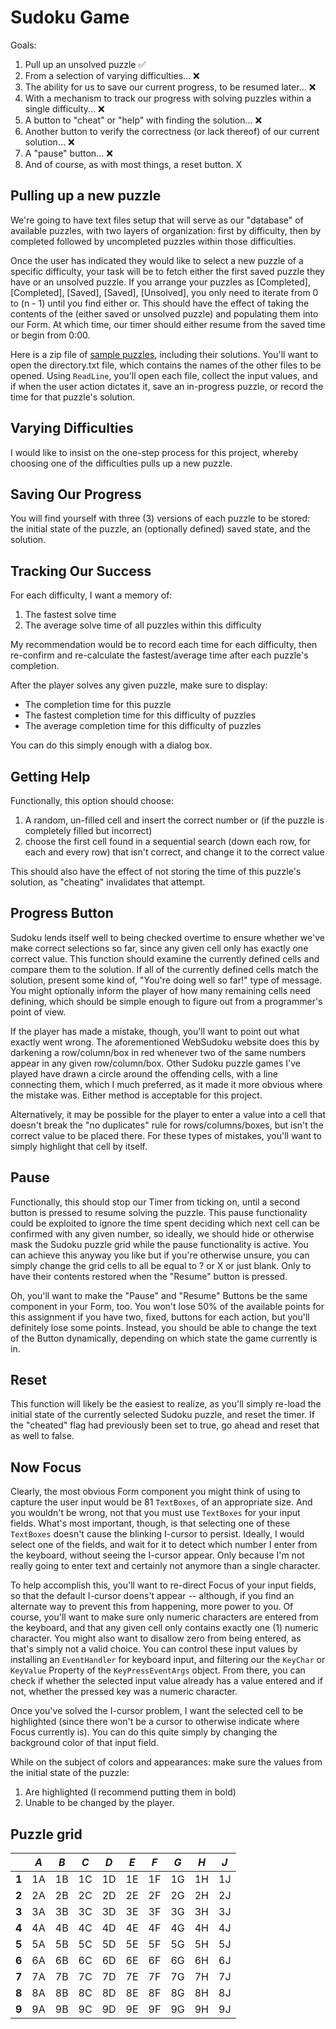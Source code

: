 # Sudoku Game

Goals:
1. Pull up an unsolved puzzle ✅
2. From a selection of varying difficulties... ❌
3. The ability for us to save our current progress, to be resumed later... ❌
4. With a mechanism to track our progress with solving puzzles within a single difficulty... ❌
5. A button to "cheat" or "help" with finding the solution... ❌
6. Another button to verify the correctness (or lack thereof) of our current solution... ❌
7. A "pause" button... ❌
8. And of course, as with most things, a reset button. X

## Pulling up a new puzzle
We're going to have text files setup that will serve as our "database" of available puzzles,
with two layers of organization: first by difficulty, then by completed followed by uncompleted puzzles within those difficulties.

Once the user has indicated they would like to select a new puzzle of a specific difficulty, your task will be to fetch either the first saved puzzle they have or an unsolved puzzle. If you arrange your puzzles as [Completed], [Completed], [Saved], [Saved], [Unsolved], you only need to iterate from 0 to (n - 1) until you find either or. This should have the effect of taking the contents of the (either saved or unsolved puzzle) and populating them into our Form. At which time, our timer should either resume from the saved time or begin from 0:00.

Here is a zip file of [sample puzzles], including their solutions. You'll want to open the directory.txt file, which contains the names of the other files to be opened. Using `ReadLine`, you'll open each file, collect the input values, and if when the user action dictates it, save an in-progress puzzle, or record the time for that puzzle's solution.

## Varying Difficulties
I would like to insist on the one-step process for this project, whereby choosing one of the difficulties pulls up a new puzzle.

## Saving Our Progress
You will find yourself with three (3) versions of each puzzle to be stored: the initial state of the puzzle, an (optionally defined) saved state, and the solution.

## Tracking Our Success
For each difficulty, I want a memory of:
1. The fastest solve time
2. The average solve time of all puzzles within this difficulty

My recommendation would be to record each time for each difficulty, then re-confirm and re-calculate the fastest/average time after each puzzle's completion.

After the player solves any given puzzle, make sure to display:

* The completion time for this puzzle
* The fastest completion time for this difficulty of puzzles
* The average completion time for this difficulty of puzzles

You can do this simply enough with a dialog box.

## Getting Help
Functionally, this option should choose:
1. A random, un-filled cell and insert the correct number or (if the puzzle is completely filled but incorrect)
2. choose the first cell found in a sequential search (down each row, for each and every row) that isn't correct, and change it to the correct value

This should also have the effect of not storing the time of this puzzle's solution, as "cheating" invalidates that attempt.

## Progress Button
Sudoku lends itself well to being checked overtime to ensure whether we've make correct selections so far, since any given cell only has exactly one correct value. This function should examine the currently defined cells and compare them to the solution. If all of the currently defined cells match the solution, present some kind of, "You're doing well so far!" type of message. You might optionally inform the player of how many remaining cells need defining, which should be simple enough to figure out from a programmer's point of view.

If the player has made a mistake, though, you'll want to point out what exactly went wrong. The aforementioned WebSudoku website does this by darkening a row/column/box in red whenever two of the same numbers appear in any given row/column/box. Other Sudoku puzzle games I've played have drawn a circle around the offending cells, with a line connecting them, which I much preferred, as it made it more obvious where the mistake was. Either method is acceptable for this project.

Alternatively, it may be possible for the player to enter a value into a cell that doesn't break the "no duplicates" rule for rows/columns/boxes, but isn't the correct value to be placed there. For these types of mistakes, you'll want to simply highlight that cell by itself.

## Pause
Functionally, this should stop our Timer from ticking on, until a second button is pressed to resume solving the puzzle.
This pause functionality could be exploited to ignore the time spent deciding which next cell can be confirmed with any given number, so ideally, we should hide or otherwise mask the Sudoku puzzle grid while the pause functionality is active. You can achieve this anyway you like but if you're otherwise unsure, you can simply change the grid cells to all be equal to ? or X or just blank. Only to have their contents restored when the "Resume" button is pressed.

Oh, you'll want to make the "Pause" and "Resume" Buttons be the same component in your Form, too. You won't lose 50% of the available points for this assignment if you have two, fixed, buttons for each action, but you'll definitely lose some points. Instead, you should be able to change the text of the Button dynamically, depending on which state the game currently is in.

## Reset
This function will likely be the easiest to realize, as you'll simply re-load the initial state of the currently selected Sudoku puzzle, and reset the timer. If the "cheated" flag had previously been set to true, go ahead and reset that as well to false.

## Now Focus
Clearly, the most obvious Form component you might think of using to capture the user input would be 81 `TextBoxes`, of an appropriate size. And you wouldn't be wrong, not that you must use `TextBoxes` for your input fields. What's most important, though, is that selecting one of these `TextBoxes` doesn't cause the blinking I-cursor to persist. Ideally, I would select one of the fields, and wait for it to detect which number I enter from the keyboard, without seeing the I-cursor appear. Only because I'm not really going to enter text and certainly not anymore than a single character.

To help accomplish this, you'll want to re-direct Focus of your input fields, so that the default I-cursor doens't appear -- although, if you find an alternate way to prevent this from happening, more power to you. Of course, you'll want to make sure only numeric characters are entered from the keyboard, and that any given cell only contains exactly one (1) numeric character. You might also want to disallow zero from being entered, as that's simply not a valid choice. You can control these input values by installing an `EventHandler` for keyboard input, and filtering our the `KeyChar` or `KeyValue` Property of the `KeyPressEventArgs` object. From there, you can check if whether the selected input value already has a value entered and if not, whether the pressed key was a numeric character.

Once you've solved the I-cursor problem, I want the selected cell to be highlighted (since there won't be a cursor to otherwise indicate where Focus currently is). You can do this quite simply by changing the background color of that input field.

While on the subject of colors and appearances: make sure the values from the initial state of the puzzle:
1. Are highlighted (I recommend putting them in bold)
2. Unable to be changed by the player.

## Puzzle grid
|     |*A*|*B*|*C*|*D*|*E*|*F*|*G*|*H*|*J*|
|-----|---|---|---|---|---|---|---|---|---|
|**1**| 1A| 1B| 1C| 1D| 1E| 1F| 1G| 1H| 1J|
|**2**| 2A| 2B| 2C| 2D| 2E| 2F| 2G| 2H| 2J|
|**3**| 3A| 3B| 3C| 3D| 3E| 3F| 3G| 3H| 3J|
|**4**| 4A| 4B| 4C| 4D| 4E| 4F| 4G| 4H| 4J|
|**5**| 5A| 5B| 5C| 5D| 5E| 5F| 5G| 5H| 5J|
|**6**| 6A| 6B| 6C| 6D| 6E| 6F| 6G| 6H| 6J|
|**7**| 7A| 7B| 7C| 7D| 7E| 7F| 7G| 7H| 7J|
|**8**| 8A| 8B| 8C| 8D| 8E| 8F| 8G| 8H| 8J|
|**9**| 9A| 9B| 9C| 9D| 9E| 9F| 9G| 9H| 9J|



[sample puzzles]: https://github.com/joshruge89/Assign5/tree/master/Sudoku/Properties/Resources/puzzles
